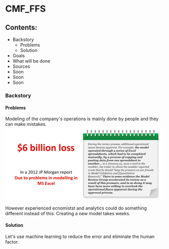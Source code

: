 # CMF_FFS
## Contents:
- Backstory
  - Problems
  - Solution
- Goals
- What will be done
- Sources
- Soon
- Soon
- Soon

### Backstory
#### Problems
Modeling of the company's operations is mainly done by people and they can make mistakes.
![problem](https://github.com/GraC2H5OH/CMF_FFS/blob/main/pics/problems.png)

However experienced ecnomistst and analytics could do something different instead of this. Creating a new model takes weeks. 
#### Solution
Let's use machine learning to reduce the error and eliminate the human factor.

